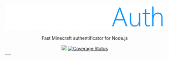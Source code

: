 <div align="center">
    <img src="./assets/logo.png">
    <br>
    <p>Fast Minecraft authentificator for Node.js</p>
    <a href="https://github.com/Venodez/MinecraftAuth/actions"><img src ="https://github.com/Venodez/MinecraftAuth/actions/workflows/CI.yml/badge.svg?branch=main"></a>
    <a href='https://coveralls.io/github/Venodez/MinecraftAuth?branch=main'><img src='https://coveralls.io/repos/github/Venodez/MinecraftAuth/badge.svg?branch=main' alt='Coverage Status' /></a>
</div>
---